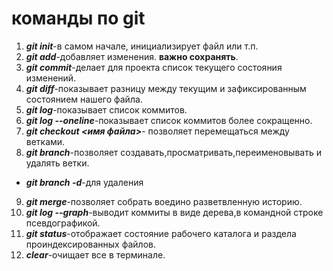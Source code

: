 # команды по git
1. __*git init*__-в самом начале, инициализирует файл или т.п.
2. __*git add*__-добавляет изменения. **важно сохранять**.
3. __*git commit*__-делает для проекта список текущего состояния изменений.
4. __*git diff*__-показывает разницу между текущим и зафиксированным состоянием нашего файла.
5. __*git log*__-показывает список коммитов.
6. __*git log --oneline*__-показывает список коммитов более сокращенно.
7. **_git checkout <имя файла>_**- позволяет перемещаться между ветками.
8. __*git branch*__-позволяет создавать,просматривать,переименовывать и удалять ветки.
* __*git branch -d*__-для удаления
9. __*git merge*__-позволяет собрать воедино разветвленную историю.
10. __*git log --graph*__-выводит коммиты в виде дерева,в командной строке псевдографикой.
11. __*git status*__-отображает состояние рабочего каталога и раздела проиндексированных файлов. 
12. __*clear*__-очищает все в терминале.

